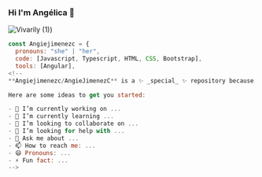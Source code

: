### Hi I'm Angélica 👋
![Vivarily (1)](https://user-images.githubusercontent.com/72544391/139579539-a17c0603-2d71-44d9-a78e-b740eac5e2b7.png))
```javascript
const Angiejimenezc = {
  pronouns: "she" | "her",
  code: [Javascript, Typescript, HTML, CSS, Bootstrap],
  tools: [Angular],
<!--
**Angiejimenezc/AngieJimenezC** is a ✨ _special_ ✨ repository because its `README.md` (this file) appears on your GitHub profile.

Here are some ideas to get you started:

- 🔭 I’m currently working on ...
- 🌱 I’m currently learning ...
- 👯 I’m looking to collaborate on ...
- 🤔 I’m looking for help with ...
- 💬 Ask me about ...
- 📫 How to reach me: ...
- 😄 Pronouns: ...
- ⚡ Fun fact: ...
-->
